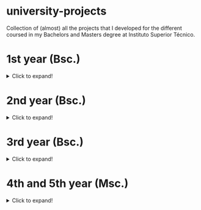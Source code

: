 # university-projects
Collection of (almost) all the projects that I developed for the different coursed in my Bachelors and Masters degree at Instituto Superior Técnico.

# 1st year (Bsc.)
<details>
<summary>Click to expand!</summary>

![](./badges/FP.svg)         |  ![](./badges/IAC.svg)      | ![](./badges/LP.svg)
:-------------------------:|:-------------------------:|:-------------------------:

![](./badges/FP.svg)        ![](./badges/IAC.svg)      ![](./badges/LP.svg)
![](./badges/LP.svg)

</details>  

# 2nd year (Bsc.)
<details>
  <summary>Click to expand!</summary>
  
![](./badges/ASA.svg)      |  ![](./badges/IPM.svg)    | ![](./badges/PO.svg)
:-------------------------:|:-------------------------:|:-------------------------:
![](./badges/SO.svg)       
</details>

# 3rd year (Bsc.) 
<details>
  <summary>Click to expand!</summary>
  
![](./badges/BD.svg)         |  ![](./badges/CG.svg)       | ![](./badges/CO.svg)
:-------------------------:|:-------------------------:|:-------------------------:
![](./badges/ES.svg)         |  ![](./badges/IA.svg)       | ![](./badges/RC.svg) 

![](./badges/SD.svg)
</details>

# 4th and 5th year (Msc.)
<details>
  <summary>Click to expand!</summary>
  
![](./badges/AASMA.svg)      |  ![](./badges/AVT.svg)      | ![](./badges/CMU.svg)
:-------------------------:|:-------------------------:|:-------------------------:
![](./badges/CNV.svg)        |  ![](./badges/CRC.svg)      | ![](./badges/DAD.svg) 

![](./badges/LN.svg)         |  ![](./badges/SIRS.svg)       
</details>

